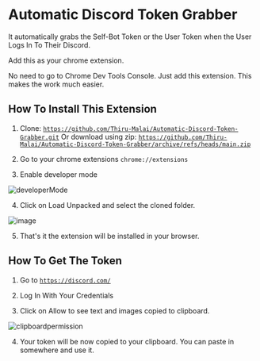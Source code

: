 # Automatic Discord Token Grabber
 It automatically grabs the Self-Bot Token or the User Token when the User Logs In To Their Discord.
 
 Add this as your chrome extension.

 No need to go to Chrome Dev Tools Console. Just add this extension. This makes the work much easier.

## How To Install This Extension

 1. Clone: <code>https://github.com/Thiru-Malai/Automatic-Discord-Token-Grabber.git</code>
    Or download using zip: <code>https://github.com/Thiru-Malai/Automatic-Discord-Token-Grabber/archive/refs/heads/main.zip</code>

 2. Go to your chrome extensions <code>chrome://extensions</code>

 3. Enable developer mode
 
![developerMode](https://user-images.githubusercontent.com/73980589/218063142-0fb9eb25-0dac-457d-b499-24b962196ce6.PNG)

 4. Click on Load Unpacked and select the cloned folder.

![image](https://user-images.githubusercontent.com/73980589/218063454-1dc41706-795c-4c3c-8f3b-3d2858214067.png)

 5. That's it the extension will be installed in your browser.

## How To Get The Token

 1. Go to <code>https://discord.com/</code>

 2. Log In With Your Credentials

 3. Click on Allow to see text and images copied to clipboard.

![clipboardpermission](https://user-images.githubusercontent.com/73980589/218063488-dec05869-5279-4a61-9760-b43ce06e40ea.PNG)

 4. Your token will be now copied to your clipboard. You can paste in somewhere and use it.
